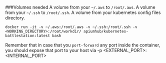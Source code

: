 ###Volumes needed
A volume from your `~/.aws` to `/root/.aws`.
A volume from your `~/.ssh` to `/root/.ssh`.
A volume from your kubernetes config files directory.

`docker run -it -v ~/.aws:/root/.aws -v ~/.ssh:/root/.ssh -v <WORKING_DIRECTORY>:/root/workdir/ apiumhub/kubernetes-battlestation:latest bash`

Remember that in case that you `port-forward` any port inside the container, you should expose that port to your host via -p <EXTERNAL_PORT>:<INTERNAL_PORT>
